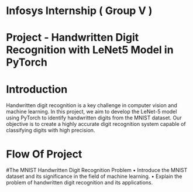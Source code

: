 # Infosys Internship ( Group V )
# Project - Handwritten Digit Recognition with LeNet5 Model in PyTorch

# Introduction
Handwritten digit recognition is a key challenge in computer vision and machine learning. In this project, we aim to develop the LeNet-5 model using PyTorch to identify handwritten digits from the MNIST dataset. Our objective is to create a highly accurate digit recognition system capable of classifying digits with high precision.

# Flow Of Project
 #The MNIST Handwritten Digit Recognition Problem
  • Introduce the MNIST dataset and its significance in the field of machine learning.
  • Explain the problem of handwritten digit recognition and its applications.
